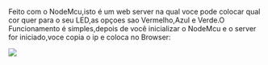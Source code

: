 Feito com o NodeMcu,isto é um web server na qual voce pode colocar qual cor quer para o seu LED,as opçoes sao Vermelho,Azul e Verde.O Funcionamento é simples,depois de você inicializar o NodeMcu e o server for iniciado,voce copia o ip e coloca no Browser:

<img src="/Imagens/InterfaceHtml.png">
